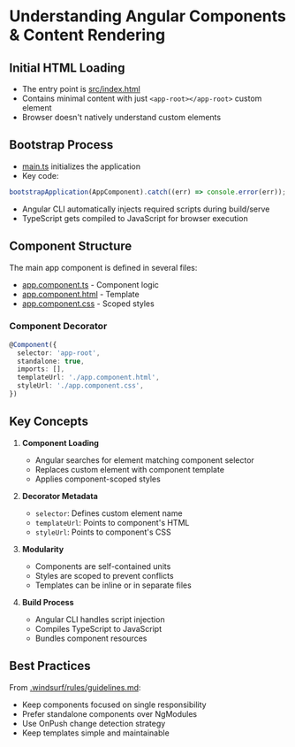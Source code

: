 # Understanding Angular Components & Content Rendering

## Initial HTML Loading

- The entry point is [src/index.html](d:\Coding\Angular\01-starting-project\src\index.html)
- Contains minimal content with just `<app-root></app-root>` custom element
- Browser doesn't natively understand custom elements

## Bootstrap Process

- [main.ts](d:\Coding\Angular\01-starting-project\src\main.ts) initializes the application
- Key code:

```ts
bootstrapApplication(AppComponent).catch((err) => console.error(err));
```

- Angular CLI automatically injects required scripts during build/serve
- TypeScript gets compiled to JavaScript for browser execution

## Component Structure

The main app component is defined in several files:

- [app.component.ts](d:\Coding\Angular\01-starting-project\src\app\app.component.ts) - Component logic
- [app.component.html](d:\Coding\Angular\01-starting-project\src\app\app.component.html) - Template
- [app.component.css](d:\Coding\Angular\01-starting-project\src\app\app.component.css) - Scoped styles

### Component Decorator

```ts
@Component({
  selector: 'app-root',
  standalone: true,
  imports: [],
  templateUrl: './app.component.html',
  styleUrl: './app.component.css',
})
```

## Key Concepts

1. **Component Loading**
   - Angular searches for element matching component selector
   - Replaces custom element with component template
   - Applies component-scoped styles

2. **Decorator Metadata**
   - `selector`: Defines custom element name
   - `templateUrl`: Points to component's HTML
   - `styleUrl`: Points to component's CSS

3. **Modularity**
   - Components are self-contained units
   - Styles are scoped to prevent conflicts
   - Templates can be inline or in separate files

4. **Build Process**
   - Angular CLI handles script injection
   - Compiles TypeScript to JavaScript
   - Bundles component resources

## Best Practices

From [.windsurf/rules/guidelines.md](d:\Coding\Angular\LearnAngular\.windsurf\rules\guidelines.md):

- Keep components focused on single responsibility
- Prefer standalone components over NgModules
- Use OnPush change detection strategy
- Keep templates simple and maintainable
